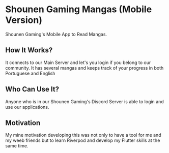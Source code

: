 # Shounen Gaming Mangas (Mobile Version)

Shounen Gaming's Mobile App to Read Mangas.

## How It Works?

It connects to our Main Server and let's you login if you belong to our community. It has several mangas and keeps track of your progress in both Portuguese and English

## Who Can Use It?

Anyone who is in our Shounen Gaming's Discord Server is able to login and use our applications.

## Motivation

My mine motivation developing this was not only to have a tool for me and my weeb friends but to learn Riverpod and develop my Flutter skills at the same time.
